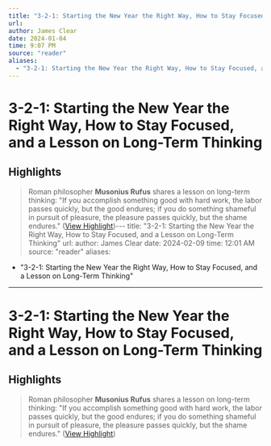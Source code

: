 ```yaml
---
title: "3-2-1: Starting the New Year the Right Way, How to Stay Focused, and a Lesson on Long-Term Thinking"
url:
author: James Clear
date: 2024-01-04
time: 9:07 PM
source: "reader"
aliases:
  - "3-2-1: Starting the New Year the Right Way, How to Stay Focused, and a Lesson on Long-Term Thinking"
---
```

# 3-2-1: Starting the New Year the Right Way, How to Stay Focused, and a Lesson on Long-Term Thinking
## Highlights
> Roman philosopher **Musonius Rufus** shares a lesson on long-term thinking:
> "If you accomplish something good with hard work, the labor passes quickly, but the good endures; if you do something shameful in pursuit of pleasure, the pleasure passes quickly, but the shame endures." ([View Highlight](https://read.readwise.io/read/01hkb2yv0exsb65jqn8mbwxvzh))---
title: "3-2-1: Starting the New Year the Right Way, How to Stay Focused, and a Lesson on Long-Term Thinking"
url: 
author: James Clear
date: 2024-02-09
time: 12:01 AM
source: "reader"
aliases:
  - "3-2-1: Starting the New Year the Right Way, How to Stay Focused, and a Lesson on Long-Term Thinking"
---
# 3-2-1: Starting the New Year the Right Way, How to Stay Focused, and a Lesson on Long-Term Thinking

## Highlights
> Roman philosopher **Musonius Rufus** shares a lesson on long-term thinking:
> "If you accomplish something good with hard work, the labor passes quickly, but the good endures; if you do something shameful in pursuit of pleasure, the pleasure passes quickly, but the shame endures." ([View Highlight](https://read.readwise.io/read/01hkb2yv0exsb65jqn8mbwxvzh))

